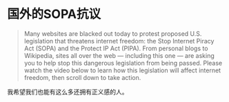 # 国外的SOPA抗议

> Many websites are blacked out today to protest proposed U.S. legislation that threatens internet freedom: the Stop Internet Piracy Act (SOPA) and the Protect IP Act (PIPA). From personal blogs to Wikipedia, sites all over the web — including this one — are asking you to help stop this dangerous legislation from being passed. Please watch the video below to learn how this legislation will affect internet freedom, then scroll down to take action.

我希望我们也能有这么多还拥有正义感的人。

